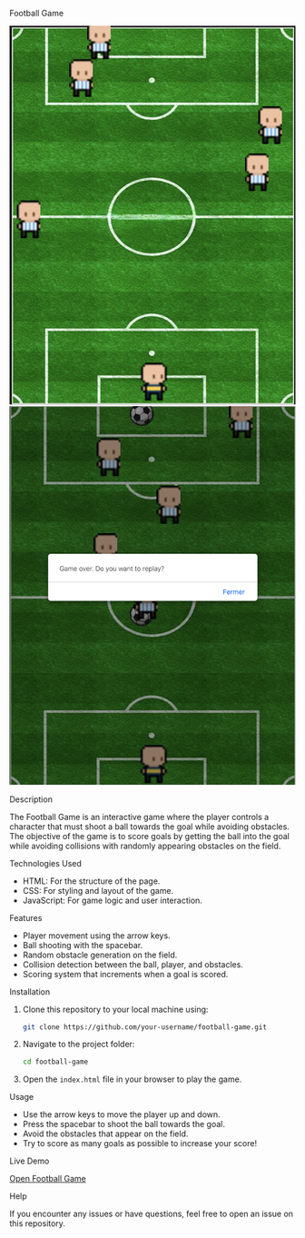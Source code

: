 Football Game

![Football Game Screenshot 1](./images/image1.png) <!-- Local image 1 -->
![Football Game Screenshot 2](./images/image2.png) <!-- Local image 2 -->


Description

The Football Game is an interactive game where the player controls a character that must shoot a ball towards the goal while avoiding obstacles. The objective of the game is to score goals by getting the ball into the goal while avoiding collisions with randomly appearing obstacles on the field.

Technologies Used

-  HTML: For the structure of the page.
-  CSS: For styling and layout of the game.
-  JavaScript: For game logic and user interaction.

Features

-  Player movement using the arrow keys.
-  Ball shooting with the spacebar.
-  Random obstacle generation on the field.
-  Collision detection between the ball, player, and obstacles.
-  Scoring system that increments when a goal is scored.

Installation

1. Clone this repository to your local machine using:
   ```bash
   git clone https://github.com/your-username/football-game.git
   ```

2. Navigate to the project folder:
   ```bash
   cd football-game
   ```

3. Open the `index.html` file in your browser to play the game.

Usage

-  Use the arrow keys to move the player up and down.
-  Press the spacebar to shoot the ball towards the goal.
-  Avoid the obstacles that appear on the field.
-  Try to score as many goals as possible to increase your score!

Live Demo

[Open Football Game](https://yvannguy.github.io/football-game-deploy/)


Help

If you encounter any issues or have questions, feel free to open an issue on this repository.



